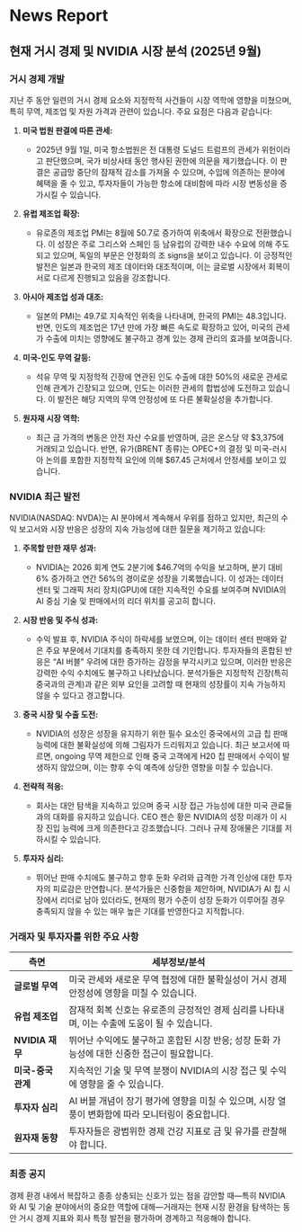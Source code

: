 # News Report

## 현재 거시 경제 및 NVIDIA 시장 분석 (2025년 9월)

### 거시 경제 개발

지난 주 동안 일련의 거시 경제 요소와 지정학적 사건들이 시장 역학에 영향을 미쳤으며, 특히 무역, 제조업 및 자원 가격과 관련이 있습니다. 주요 요점은 다음과 같습니다:

1. **미국 법원 판결에 따른 관세:**
   - 2025년 9월 1일, 미국 항소법원은 전 대통령 도널드 트럼프의 관세가 위헌이라고 판단했으며, 국가 비상사태 동안 행사된 권한에 의문을 제기했습니다. 이 판결은 공급망 중단의 잠재적 감소를 가져올 수 있으며, 수입에 의존하는 분야에 혜택을 줄 수 있고, 투자자들이 가능한 항소에 대비함에 따라 시장 변동성을 증가시킬 수 있습니다.

2. **유럽 제조업 확장:**
   - 유로존의 제조업 PMI는 8월에 50.7로 증가하여 위축에서 확장으로 전환했습니다. 이 성장은 주로 그리스와 스페인 등 남유럽의 강력한 내수 수요에 의해 주도되고 있으며, 독일의 부문은 안정화의 조 signs을 보이고 있습니다. 이 긍정적인 발전은 일본과 한국의 제조 데이터와 대조적이며, 이는 글로벌 시장에서 회복이 서로 다르게 진행되고 있음을 강조합니다.

3. **아시아 제조업 성과 대조:**
   - 일본의 PMI는 49.7로 지속적인 위축을 나타내며, 한국의 PMI는 48.3입니다. 반면, 인도의 제조업은 17년 만에 가장 빠른 속도로 확장하고 있어, 미국의 관세가 수출에 미치는 영향에도 불구하고 경계 있는 경제 관리의 효과를 보여줍니다.

4. **미국-인도 무역 갈등:**
   - 석유 무역 및 지정학적 긴장에 연관된 인도 수출에 대한 50%의 새로운 관세로 인해 관계가 긴장되고 있으며, 인도는 이러한 관세의 합법성에 도전하고 있습니다. 이 발전은 해당 지역의 무역 안정성에 또 다른 불확실성을 추가합니다.

5. **원자재 시장 역학:**
   - 최근 금 가격의 변동은 안전 자산 수요를 반영하며, 금은 온스당 약 $3,375에 거래되고 있습니다. 반면, 유가(BRENT 종류)는 OPEC+의 결정 및 미국-러시아 논의를 포함한 지정학적 요인에 의해 $67.45 근처에서 안정세를 보이고 있습니다.

### NVIDIA 최근 발전

NVIDIA(NASDAQ: NVDA)는 AI 분야에서 계속해서 우위를 점하고 있지만, 최근의 수익 보고서와 시장 반응은 성장의 지속 가능성에 대한 질문을 제기하고 있습니다:

1. **주목할 만한 재무 성과:**
   - NVIDIA는 2026 회계 연도 2분기에 $46.7억의 수익을 보고하며, 분기 대비 6% 증가하고 연간 56%의 경이로운 성장을 기록했습니다. 이 성과는 데이터 센터 및 그래픽 처리 장치(GPU)에 대한 지속적인 수요를 보여주며 NVIDIA의 AI 중심 기술 및 판매에서의 리더 위치를 공고히 합니다.

2. **시장 반응 및 주식 성과:**
   - 수익 발표 후, NVIDIA 주식이 하락세를 보였으며, 이는 데이터 센터 판매와 같은 주요 부문에서 기대치를 충족하지 못한 데 기인합니다. 투자자들의 혼합된 반응은 “AI 버블” 우려에 대한 증가하는 감정을 부각시키고 있으며, 이러한 반응은 강력한 수익 수치에도 불구하고 나타났습니다. 분석가들은 지정학적 긴장(특히 중국과의 관계)과 같은 외부 요인을 고려할 때 현재의 성장률이 지속 가능하지 않을 수 있다고 경고합니다.

3. **중국 시장 및 수출 도전:**
   - NVIDIA의 성장은 성장을 유지하기 위한 필수 요소인 중국에서의 고급 칩 판매 능력에 대한 불확실성에 의해 그림자가 드리워지고 있습니다. 최근 보고서에 따르면, ongoing 무역 제한으로 인해 중국 고객에게 H20 칩 판매에서 수익이 발생하지 않았으며, 이는 향후 수익 예측에 상당한 영향을 미칠 수 있습니다.

4. **전략적 적응:**
   - 회사는 대안 탐색을 지속하고 있으며 중국 시장 접근 가능성에 대한 미국 관료들과의 대화를 유지하고 있습니다. CEO 젠슨 황은 NVIDIA의 성장 미래가 이 시장 진입 능력에 크게 의존한다고 강조했습니다. 그러나 규제 장애물은 기대를 저하시킬 수 있습니다.

5. **투자자 심리:**
   - 뛰어난 판매 수치에도 불구하고 향후 둔화 우려와 급격한 가격 인상에 대한 투자자의 피로감은 만연합니다. 분석가들은 신중함을 제안하며, NVIDIA가 AI 칩 시장에서 리더로 남아 있더라도, 현재의 평가 수준이 성장 둔화가 이루어질 경우 충족되지 않을 수 있는 매우 높은 기대를 반영한다고 지적합니다.

### 거래자 및 투자자를 위한 주요 사항

| **측면**                        | **세부정보/분석**                                                                               |
|---------------------------------|-------------------------------------------------------------------------------------------------|
| **글로벌 무역**                  | 미국 관세와 새로운 무역 협정에 대한 불확실성이 거시 경제 안정성에 영향을 미칠 수 있습니다.   |
| **유럽 제조업**                 | 잠재적 회복 신호는 유로존의 긍정적인 경제 심리를 나타내며, 이는 수출에 도움이 될 수 있습니다.  |
| **NVIDIA 재무**                 | 뛰어난 수익에도 불구하고 혼합된 시장 반응; 성장 둔화 가능성에 대한 신중한 접근이 필요합니다.   |
| **미국-중국 관계**              | 지속적인 기술 및 무역 분쟁이 NVIDIA의 시장 접근 및 수익에 영향을 줄 수 있습니다.               |
| **투자자 심리**                 | AI 버블 개념이 장기 평가에 영향을 미칠 수 있으며, 시장 열풍이 변화함에 따라 모니터링이 중요합니다. |
| **원자재 동향**                 | 투자자들은 광범위한 경제 건강 지표로 금 및 유가를 관찰해야 합니다.                         |

### 최종 공지
경제 환경 내에서 복잡하고 종종 상충되는 신호가 있는 점을 감안할 때—특히 NVIDIA와 AI 및 기술 분야에서의 중요한 역할에 대해—거래자는 현재 시장 환경을 탐색하는 동안 거시 경제 지표와 회사 특정 발전을 평가하며 경계하고 적응해야 합니다.
